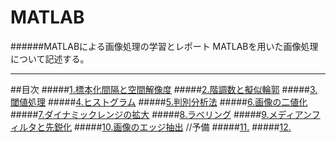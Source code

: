 # MATLAB
######MATLABによる画像処理の学習とレポート
MATLABを用いた画像処理について記述する。

---
##目次
#####[1.標本化間隔と空間解像度](/Report/report1.md)
#####[2.階調数と擬似輪郭]()
#####[3.閾値処理]()
#####[4.ヒストグラム]()
#####[5.判別分析法]()
#####[6.画像の二値化]()
#####[7.ダイナミックレンジの拡大]()
#####[8.ラベリング]()
#####[9.メディアンフィルタと先鋭化]()
#####[10.画像のエッジ抽出]()
//予備
#####[11.]()
#####[12.]()
